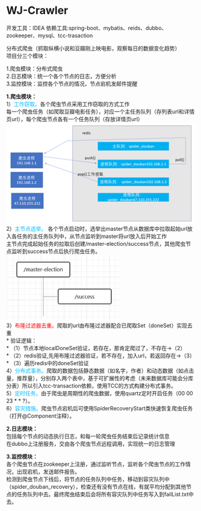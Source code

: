 # WJ-Crawler
开发工具：IDEA
依赖工具:spring-boot、mybatis、reids、dubbo、zookeeper、mysql、tcc-trasaction


分布式爬虫（抓取纵横小说和豆瓣刚上映电影，观察每日的数据变化趋势）<br/>
项目分三个模块：<br/>

1.爬虫模块：分布式爬虫<br/>
2.日志模块：统一个各个节点的日志，方便分析<br/>
3.监控模块：监控各个节点的情况，节点宕机发邮件提醒<br/>

<b>1.爬虫模块：</b><br/>
1）<font color=#00BFFF>工作窃取。</font>各个爬虫节点采用工作窃取的方式工作<br/>
  每一个爬虫任务（如爬取豆瓣电影任务），对应一个主任务队列（存列表url和详情页url），每个爬虫节点各有一个任务队列（存放详情页url）<br/>
  <img src="https://github.com/1559924775/WJ-Crawler/blob/master/work-stealing.png" width="600" alt="工作窃取"/><br/>
2）<font color=#00BFFF>主节点选举。</font> 各个节点启动时，选举出master节点从数据库中拉取起始url放入各任务的主任务队列中，从节点监听到master将url放入后开始工作<br/>
  主节点完成起始任务的拉取后创建/master-election/success节点，其他爬虫节点监听到success节点后执行爬虫任务。
<img src="https://github.com/1559924775/WJ-Crawler/blob/master/master选举用节点.JPG" width="300" alt="master选举用节点"/><br/>
3）<font color=#FF0000>布隆过滤器去重。</font>爬取的url由布隆过滤器配合已爬取Set（doneSet）实现去重<br/>
     * 验证逻辑：<br/>
     *  （1）节点本地localDoneSet验证，若存在，那肯定爬过了，不存在->（2）<br/>
     *  （2）redis验证,先用布隆过滤器验证，若不存在，加入url，若返回存在->（3）<br/>
     *  （3）遍历redis中的doneSet验证<br/>
4）<font color=#00BFFF>分布式事务。</font>爬取的数据包括静态数据（如名字，作者）和动态数据（如点击量，推荐量），分别存入两个表中，基于可扩展性的考虑（未来数据库可能会分库分表）所以引入tcc-transaction依赖，使用TCC的方式构建分布式事务。<br/>
5）<font color=#00BFFF>定时任务。</font>由于爬虫是周期性的爬虫数据，使用quartz定时开启任务（00 00 23 * * ?）。<br/>
6）<font color=#00BFFF>容灾措施。</font>爬虫节点宕机后可使用SpiderRecoveryStart类快速恢复爬虫任务（打开@Component注释）。<br/>

<b>2.日志模块：</b><br/>
包括每个节点的动态执行日志，和每一轮爬虫任务结束后记录统计信息<br/>
在dubbo上注册服务，交由各个爬虫节点远程调用，实现统一的日志管理<br/>

<b>3.监控模块：</b><br/>
各个爬虫节点在zookeeper上注册，通过监听节点，监听各个爬虫节点的工作情况，出现宕机，发送邮件报告。<br/>
检测到爬虫节点下线后，将节点的任务队列中任务，移动到容灾队列中（spider_douban_recovery），检查还有没有节点在线，有就平均分配到其他节点的任务队列中去。最终爬虫结束后会将所有容灾队列中任务写入到failList.txt中去。


